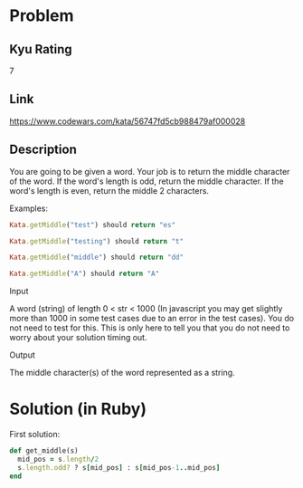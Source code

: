# Problem

## Kyu Rating

7

## Link

https://www.codewars.com/kata/56747fd5cb988479af000028

## Description

You are going to be given a word. Your job is to return the middle character of the word. If the word's length is odd, return the middle character. If the word's length is even, return the middle 2 characters.

Examples:

```ruby
Kata.getMiddle("test") should return "es"

Kata.getMiddle("testing") should return "t"

Kata.getMiddle("middle") should return "dd"

Kata.getMiddle("A") should return "A"
```

Input

A word (string) of length 0 < str < 1000 (In javascript you may get slightly more than 1000 in some test cases due to an error in the test cases). You do not need to test for this. This is only here to tell you that you do not need to worry about your solution timing out.

Output

The middle character(s) of the word represented as a string.

# Solution (in Ruby)

First solution:
```ruby
def get_middle(s)
  mid_pos = s.length/2
  s.length.odd? ? s[mid_pos] : s[mid_pos-1..mid_pos]
end
```
